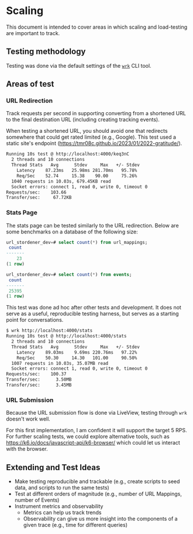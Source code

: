 # Scaling

This document is intended to cover areas in which scaling and load-testing are important to track.

## Testing methodology
Testing was done via the default settings of the [`wrk`](https://github.com/wg/wrk) CLI tool.

## Areas of test
### URL Redirection
Track requests per second in supporting converting from a shortened URL to the final destination URL (including creating tracking events).

When testing a shortened URL, you should avoid one that redirects somewhere that could get rated limited (e.g., Google). This test used a static site's endpoint (https://tmr08c.github.io/2023/01/2022-gratitude/).

```bash
Running 10s test @ http://localhost:4000/keq3nC
  2 threads and 10 connections
  Thread Stats   Avg      Stdev     Max   +/- Stdev
    Latency    87.23ms   25.98ms 281.70ms   95.78%
    Req/Sec    52.74     15.38    90.00     75.26%
  1040 requests in 10.03s, 679.45KB read
  Socket errors: connect 1, read 0, write 0, timeout 0
Requests/sec:    103.66
Transfer/sec:     67.72KB
```

### Stats Page
The stats page can be tested similarly to the URL redirection. Below are some benchmarks on a database of the following size:

```sql
url_stordener_dev=# select count(*) from url_mappings;
 count 
-------
    23
(1 row)

url_stordener_dev=# select count(*) from events;
 count 
-------
 25395
(1 row)
```

This test was done ad hoc after other tests and development. It does not serve as a useful, reproducible testing harness, but serves as a starting point for conversations.

```bash
$ wrk http://localhost:4000/stats
Running 10s test @ http://localhost:4000/stats
  2 threads and 10 connections
  Thread Stats   Avg      Stdev     Max   +/- Stdev
    Latency    89.03ms    9.69ms 220.76ms   97.22%
    Req/Sec    50.30     14.30   101.00     90.50%
  1007 requests in 10.03s, 35.07MB read
  Socket errors: connect 1, read 0, write 0, timeout 0
Requests/sec:    100.37
Transfer/sec:      3.50MB
Transfer/sec:      3.45MB
```

### URL Submission
Because the URL submission flow is done via LiveView, testing through `wrk` doesn't work well. 

For this first implementation, I am confident it will support the target 5 RPS. For further scaling tests, we could explore alternative tools, such as https://k6.io/docs/javascript-api/k6-browser/ which could let us interact with the browser.

## Extending and Test Ideas

- Make testing reproducible and trackable (e.g., create scripts to seed data, and scripts to run the same tests)
- Test at different orders of magnitude (e.g., number of URL Mappings, number of Events)
- Instrument metrics and observability
  - Metrics can help us track trends
  - Observability can give us more insight into the components of a given trace (e.g., time for different queries)
